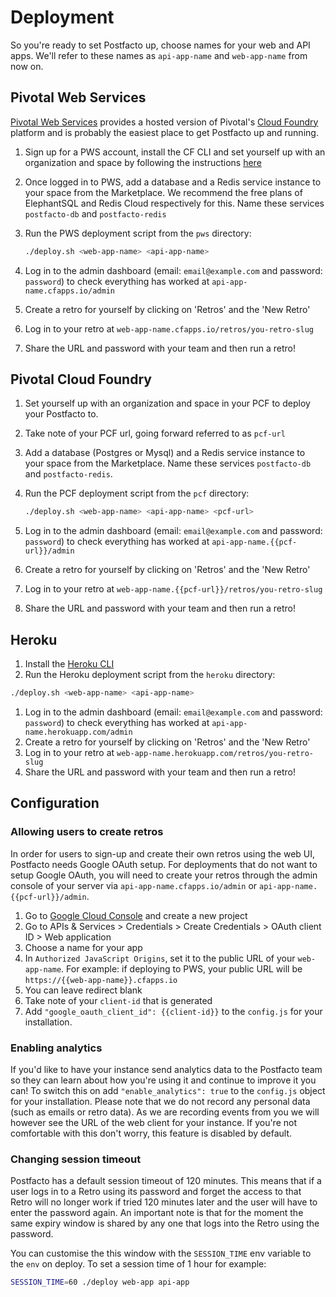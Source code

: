 # Deployment

So you're ready to set Postfacto up, choose names for your web and API apps. We'll refer to these names as `api-app-name` and `web-app-name` from now on.

## Pivotal Web Services

[Pivotal Web Services](https://run.pivotal.io) provides a hosted version of Pivotal's [Cloud Foundry](https://pivotal.io/platform) platform and is probably the easiest place to get Postfacto up and running.

1. Sign up for a PWS account, install the CF CLI and set yourself up with an organization and space by following the instructions [here](https://docs.run.pivotal.io/starting/)
1. Once logged in to PWS, add a database and a Redis service instance to your space from the Marketplace. We recommend the free plans of ElephantSQL and Redis Cloud respectively for this. Name these services `postfacto-db` and `postfacto-redis`
1. Run the PWS deployment script from the `pws` directory:

    ```bash
    ./deploy.sh <web-app-name> <api-app-name>
    ```
1. Log in to the admin dashboard (email: `email@example.com` and password: `password`) to check everything has worked at `api-app-name.cfapps.io/admin`
1. Create a retro for yourself by clicking on 'Retros' and the 'New Retro'
1. Log in to your retro at `web-app-name.cfapps.io/retros/you-retro-slug`
1. Share the URL and password with your team and then run a retro!

## Pivotal Cloud Foundry

1. Set yourself up with an organization and space in your PCF to deploy your Postfacto to.
1. Take note of your PCF url, going forward referred to as `pcf-url`
1. Add a database (Postgres or Mysql) and a Redis service instance to your space from the Marketplace. Name these services `postfacto-db` and `postfacto-redis`.
1. Run the PCF deployment script from the `pcf` directory:

    ```bash
    ./deploy.sh <web-app-name> <api-app-name> <pcf-url>
    ```
1. Log in to the admin dashboard (email: `email@example.com` and password: `password`) to check everything has worked at `api-app-name.{{pcf-url}}/admin`
1. Create a retro for yourself by clicking on 'Retros' and the 'New Retro'
1. Log in to your retro at `web-app-name.{{pcf-url}}/retros/you-retro-slug`
1. Share the URL and password with your team and then run a retro!


## Heroku

1. Install the [Heroku CLI](https://devcenter.heroku.com/articles/heroku-cli)
1. Run the Heroku deployment script from the `heroku` directory:

  ```bash
  ./deploy.sh <web-app-name> <api-app-name>
  ```
1. Log in to the admin dashboard (email: `email@example.com` and password: `password`) to check everything has worked at `api-app-name.herokuapp.com/admin`
1. Create a retro for yourself by clicking on 'Retros' and the 'New Retro'
1. Log in to your retro at `web-app-name.herokuapp.com/retros/you-retro-slug`
1. Share the URL and password with your team and then run a retro!

## Configuration

### Allowing users to create retros

In order for users to sign-up and create their own retros using the web UI, Postfacto needs Google OAuth setup.
For deployments that do not want to setup Google OAuth, you will need to create your retros through the admin console of your server via
`api-app-name.cfapps.io/admin` or `api-app-name.{{pcf-url}}/admin`.

1. Go to [Google Cloud Console](https://console.cloud.google.com) and
   create a new project
1. Go to APIs & Services > Credentials > Create Credentials > OAuth client ID > Web application
1. Choose a name for your app
1. In `Authorized JavaScript Origins`, set it to the public URL of your `web-app-name`.  For example: if deploying to PWS, your public URL will be `https://{{web-app-name}}.cfapps.io`
1. You can leave redirect blank
1. Take note of your `client-id` that is generated
1. Add `"google_oauth_client_id": {{client-id}}` to the `config.js` for your installation.

### Enabling analytics

If you'd like to have your instance send analytics data to the Postfacto team so they can learn about how you're using it and continue to improve it you can! To switch this on add `"enable_analytics": true` to the `config.js` object for your installation. Please note that we do not record any personal data (such as emails or retro data). As we are recording events from you we will however see the URL of the web client for your instance. If you're not comfortable with this don't worry, this feature is disabled by default.

### Changing session timeout

Postfacto has a default session timeout of 120 minutes. This means that if a user logs in to a Retro using its password and forget the access to that Retro will no longer work if tried 120 minutes later and the user will have to enter the password again. An important note is that for the moment the same expiry window is shared by any one that logs into the Retro using the password.

You can customise the this window with the `SESSION_TIME` env variable to the `env` on deploy. To set a session time of 1 hour for example:

```bash
SESSION_TIME=60 ./deploy web-app api-app
```
